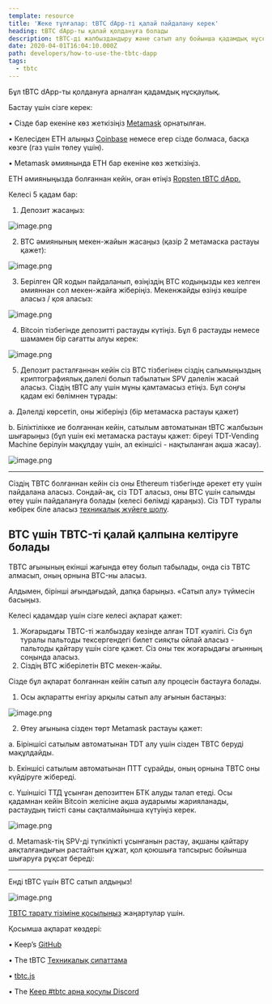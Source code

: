 ```yaml
---
template: resource
title: 'Жеке тұлғалар: tBTC dApp-ті қалай пайдалану керек'
heading: tBTC dApp-ты қалай қолдануға болады
description: tBTC-ді жалбыздандыру және сатып алу бойынша қадамдық нұсқаулық
date: 2020-04-01T16:04:10.000Z
path: developers/how-to-use-the-tbtc-dapp
tags:
  - tbtc
---
```

Бұл tBTC dApp-ты қолдануға арналған қадамдық нұсқаулық.

Бастау үшін сізге керек:

•	Сізде бар екеніне көз жеткізіңіз [Metamask](https://metamask.io/) орнатылған.

•	Келесіден ETH алыңыз [Coinbase](http://coinbase.com) немесе егер сізде болмаса, басқа көзге (газ үшін төлеу үшін).

•	Metamask әмиянында ETH бар екеніне көз жеткізіңіз.

ETH әмияныңызда болғаннан кейін, оған өтіңіз [Ropsten tBTC dApp.]((https://dapp.test.tbtc.network))

Келесі 5 қадам бар:

1.	Депозит жасаңыз:

![image.png](https://cdn.steemitimages.com/DQmeEFprmUDdEwbj1Gt24jdwqRCRH7A1XMrT5crB64W7FmW/image.png)

2.	BTC әмиянының мекен-жайын жасаңыз (қазір 2 метамаска растауы қажет):


![image.png](https://cdn.steemitimages.com/DQmeu4Fa43HksGt6tVJr7Av2NrVFkLtf24qGcKpnqSTw53q/image.png)


3.	Берілген QR кодын пайдаланып, өзіңіздің BTC кодыңызды кез келген әмияннан сол мекен-жайға жіберіңіз. Мекенжайды өзіңіз көшіре аласыз / қоя аласыз:


![image.png](https://cdn.steemitimages.com/DQmQ1p5tT87TUg6n4KRrxLBjcfGpPwVW7ZmKSdamvKMcH4A/image.png)


4.	Bitcoin тізбегінде депозитті растауды күтіңіз. Бұл 6 растауды немесе шамамен бір сағатты алуы керек:


![image.png](https://cdn.steemitimages.com/DQmS4u2ghHNLakMU856wNZwrkMjfgpVcvBxsQuvBeDgFTro/image.png)


5.	Депозит расталғаннан кейін сіз BTC тізбегінен сіздің салымыңыздың криптографиялық дәлелі болып табылатын SPV дәлелін жасай аласыз. Сіздің tBTC алу үшін мұны қамтамасыз етіңіз. Бұл соңғы қадам екі бөлімнен тұрады:

a. Дәлелді көрсетіп, оны жіберіңіз (бір метамаска растауы қажет)

b. Біліктілікке ие болғаннан кейін, сатылым автоматынан tBTC жалбызын шығарыңыз (бұл үшін екі метамаска растауы қажет: біреуі TDT-Vending Machine берілуін мақұлдау үшін, ал екіншісі - нақтыланған ақша жасау).


![image.png](https://cdn.steemitimages.com/DQmRuoNYCfM4MaVRUD4a5gXstNFtyNDf5vecEqFrhMi8HPM/image.png)
 
--------------

Сіздің TBTC болғаннан кейін сіз оны Ethereum тізбегінде әрекет ету үшін пайдалана аласыз. Сондай-ақ, сіз TDT аласыз, оны BTC үшін салымды өтеу үшін пайдалануға болады (келесі бөлімді қараңыз). Сіз TDT туралы көбірек біле аласыз [техникалық жүйеге шолу](https://tbtc.network/developers/tbtc-technical-system-overview).

## BTC үшін TBTC-ті қалай қалпына келтіруге болады


TBTC ағынының екінші жағында өтеу болып табылады, онда сіз TBTC алмасып, оның орнына BTC-ны аласыз.

Алдымен, бірінші ағындағыдай, дапқа барыңыз. «Сатып алу» түймесін басыңыз.

Келесі қадамдар үшін сізге келесі ақпарат қажет:

1. Жоғарыдағы TBTC-ті жалбыздау кезінде алған TDT куәлігі. Сіз бұл туралы пальтоды тексергендегі билет сияқты ойлай аласыз - пальтоды қайтару үшін сізге қажет. Сіз оны тек жоғарыдағы ағынның соңында аласыз.
2. Сіздің BTC жіберілетін BTC мекен-жайы.

Сізде бұл ақпарат болғаннан кейін сатып алу процесін бастауға болады.

1.	Осы ақпаратты енгізу арқылы сатып алу ағынын бастаңыз:


![image.png](https://cdn.steemitimages.com/DQmdqBPcZMfTvhKtdT7qoth1A6ctPcpe2aNJnM7KwyrdjaJ/image.png)

 
2.	Өтеу ағынына сізден төрт Metamask растауы қажет:

a. Біріншісі сатылым автоматынан TDT алу үшін сізден TBTC беруді мақұлдайды.

b. Екіншісі сатылым автоматынан ПТТ сұрайды, оның орнына TBTC оны күйдіруге жібереді.

c. Үшіншісі ТТД ұсынған депозиттен БТК алуды талап етеді. Осы қадамнан кейін Bitcoin желісіне ақша аударымы жарияланады, растаудың тиісті саны сақталмайынша күтуіңіз керек.


![image.png](https://cdn.steemitimages.com/DQmQ5vMuiEhGKccQJ17DjuXzoTVoYRdedhdsauLoKMYWqKi/image.png)


d. Metamask-тің SPV-ді түпкілікті ұсынғанын растау, ақшаны қайтару аяқталғандығын растайтын құжат, қол қоюшыға тапсырыс бойынша шығаруға рұқсат береді:

-----------

Енді tBTC үшін BTC сатып алдыңыз!


![image.png](https://cdn.steemitimages.com/DQmPwh6JTBpvveWjfpT1DiQPUvVRhgLbAk2GCLD3AaP75ks/image.png)

[TBTC тарату тізіміне қосылыңыз](https://tbtc.network/#mailing-list) жаңартулар үшін.

Қосымша ақпарат көздері:

•	Keep’s [GitHub](https://github.com/keep-network)

•	The tBTC [Техникалық сипаттама](http://docs.keep.network/tbtc/index.pdf)

•	[tbtc.js](https://tbtc.network/news/2020-02-14-announcing-tbtc-js)

•	The [Keep #tbtc арна қосулы Discord](https://chat.tbtc.network)
